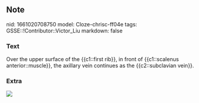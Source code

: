 ## Note
nid: 1661020708750
model: Cloze-chrisc-ff04e
tags: GSSE::!Contributor::Victor_Liu
markdown: false

### Text
<div>
  Over the upper surface of the {{c1::first rib}}, in front of
  {{c1::scalenus anterior::muscle}}, the axillary vein continues as
  the {{c2::subclavian vein}}.
</div>

### Extra
<img src=
"maxresdefault-825654a4a0b699e37554faede38ce0efb5d079ca.jpg">

